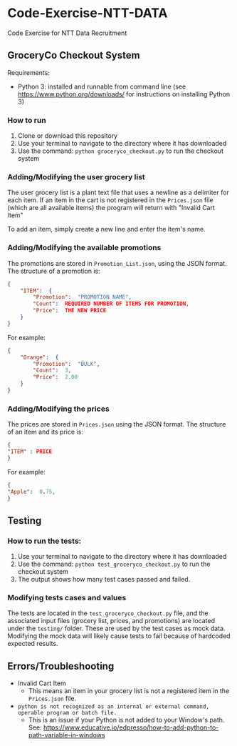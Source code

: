 #  Code-Exercise-NTT-DATA

Code Exercise for NTT Data Recruitment

## GroceryCo Checkout System
Requirements:
- Python 3: installed and runnable from command line (see https://www.python.org/downloads/ for instructions on installing Python 3)
### How to run
1. Clone or download this repository
2. Use your terminal to navigate to the directory where it has downloaded
3. Use the command: `python groceryco_checkout.py` to run the checkout system

### Adding/Modifying the user grocery list
The user grocery list is a plant text file that uses a newline as a delimiter for each item. If an item in the cart is not registered in the `Prices.json` file (which are all available items) the program will return with "Invalid Cart Item"

To add an item, simply create a new line and enter the item's name.

### Adding/Modifying the available promotions
The promotions are stored in `Promotion_List.json`, using the JSON format.
The structure of a promotion is:
```JSON
{
	"ITEM":  {
		"Promotion":  "PROMOTION NAME",
		"Count":  REQUIRED NUMBER OF ITEMS FOR PROMOTION,
		"Price":  THE NEW PRICE
	}
}
```
For example:
```JSON
{
	"Orange":  {
		"Promotion":  "BULK",
		"Count":  3,
		"Price":  2.00
	}
}
```
### Adding/Modifying the prices
The prices are stored in `Prices.json` using the JSON format.
The structure of an item and its price is:
```JSON
{
"ITEM" : PRICE
}
```
For example:
```JSON
{
"Apple":  0.75,
}
```

## Testing
### How to run the tests:
1. Use your terminal to navigate to the directory where it has downloaded
2. Use the command: `python test_groceryco_checkout.py` to run the checkout system
3. The output shows how many test cases passed and failed.

### Modifying tests cases and values
The tests are located in the `test_groceryco_checkout.py` file, and the associated input files (grocery list, prices, and promotions) are located under the `testing/` folder. These are used by the test cases as mock data. Modifying the mock data will likely cause tests to fail because of hardcoded expected results.

## Errors/Troubleshooting
- Invalid Cart Item
	- This means an item in your grocery list is not a registered item in the `Prices.json` file.
- ``python is not recognized as an internal or external command,
operable program or batch file.``
	- This is an issue if your Python is not added to your Window's path. See: https://www.educative.io/edpresso/how-to-add-python-to-path-variable-in-windows